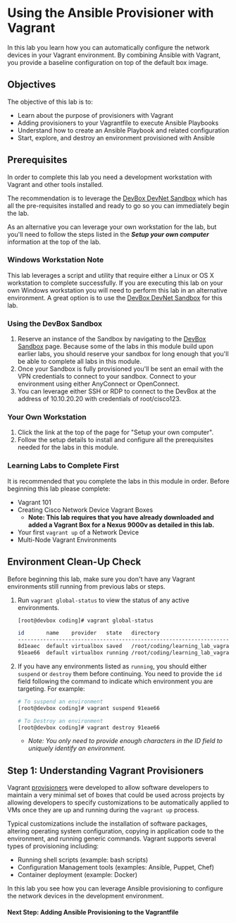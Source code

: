 # Using the Ansible Provisioner with Vagrant

In this lab you learn how you can automatically configure the network devices in your Vagrant environment. By combining Ansible with Vagrant, you provide a baseline configuration on top of the default box image.

## Objectives

The objective of this lab is to:

* Learn about the purpose of provisioners with Vagrant
* Adding provisioners to your Vagrantfile to execute Ansible Playbooks
* Understand how to create an Ansible Playbook and related configuration
* Start, explore, and destroy an environment provisioned with Ansible

## Prerequisites

In order to complete this lab you need a development workstation with Vagrant and other tools installed.

The recommendation is to leverage the [DevBox DevNet Sandbox](https://devnetsandbox.cisco.com/RM/Diagram/Index/f1a51f3b-3377-444d-97f0-5ad300d976be?diagramType=Topology) which has all the pre-requisites installed and ready to go so you can immediately begin the lab.

As an alternative you can leverage your own workstation for the lab, but you'll need to follow the steps listed in the ***Setup your own computer*** information at the top of the lab.

### Windows Workstation Note

This lab leverages a script and utility that require either a Linux or OS X workstation to complete successfully. If you are executing this lab on your own Windows workstation you will need to perform this lab in an alternative environment. A great option is to use the  [DevBox DevNet Sandbox](https://devnetsandbox.cisco.com/RM/Diagram/Index/f1a51f3b-3377-444d-97f0-5ad300d976be?diagramType=Topology) for this lab.

### Using the DevBox Sandbox

1. Reserve an instance of the Sandbox by navigating to the [DevBox Sandbox](https://devnetsandbox.cisco.com/RM/Diagram/Index/f1a51f3b-3377-444d-97f0-5ad300d976be?diagramType=Topology) page. Because some of the labs in this module build upon earlier labs, you should reserve your sandbox for long enough that you'll be able to complete all labs in this module.
1. Once your Sandbox is fully provisioned you'll be sent an email with the VPN credentials to connect to your sandbox. Connect to your environment using either AnyConnect or OpenConnect.
1. You can leverage either SSH or RDP to connect to the DevBox at the address of 10.10.20.20 with credentials of root/cisco123.

### Your Own Workstation

1. Click the link at the top of the page for "Setup your own computer".
1. Follow the setup details to install and configure all the prerequisites needed for the labs in this module.

### Learning Labs to Complete First

It is recommended that you complete the labs in this module in order. Before beginning this lab please complete:

* Vagrant 101
* Creating Cisco Network Device Vagrant Boxes
  * **Note: This lab requires that you have already downloaded and added a Vagrant Box for a Nexus 9000v as detailed in this lab.**  
* Your first `vagrant up` of a Network Device
* Multi-Node Vagrant Environments

## Environment Clean-Up Check

Before beginning this lab, make sure you don't have any Vagrant environments still running from previous labs or steps.

1. Run `vagrant global-status` to view the status of any active environments.

    ```bash
    [root@devbox coding]# vagrant global-status

    id       name    provider   state   directory
    ---------------------------------------------------------------------------
    8d1eaec  default virtualbox saved   /root/coding/learning_lab_vagrant_netprog_code/lab01
    91eae66  default virtualbox running /root/coding/learning_lab_vagrant_netprog_code/lab02
    ```

1. If you have any environments listed as `running`, you should either `suspend` or `destroy` them before continuing. You need to provide the `id` field following the command to indicate which environment you are targeting. For example:

    ```bash
    # To suspend an environment
    [root@devbox coding]# vagrant suspend 91eae66

    # To Destroy an environment
    [root@devbox coding]# vagrant destroy 91eae66
    ```

    * *Note: You only need to provide enough characters in the ID field to uniquely identify an environment.*

## Step 1: Understanding Vagrant Provisioners

Vagrant [provisioners](https://www.vagrantup.com/intro/getting-started/provisioning.html) were developed to allow software developers to maintain a very minimal set of boxes that could be used across projects by allowing developers to specify customizations to be automatically applied to VMs once they are up and running during the `vagrant up` process.

Typical customizations include the installation of software packages, altering operating system configuration, copying in application code to the environment, and running generic commands. Vagrant supports several types of provisioning including:

* Running shell scripts (example: bash scripts)
* Configuration Management tools (examples: Ansible, Puppet, Chef)
* Container deployment (example: Docker)

In this lab you see how you can leverage Ansible provisioning to configure the network devices in the development environment.

#### Next Step: Adding Ansible Provisioning to the Vagrantfile  
